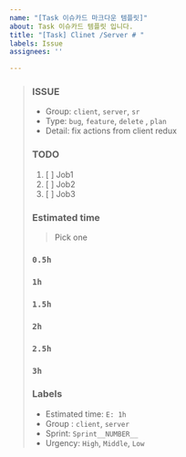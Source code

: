 ```yaml
---
name: "[Task 이슈카드 마크다운 템플릿]"
about: Task 이슈카드 템플릿 입니다.
title: "[Task] Clinet /Server # "
labels: Issue
assignees: ''

---
```


> ### ISSUE
> * Group:  `client`, `server`, `sr`
> * Type: `bug`, `feature`, `delete` , `plan`
> * Detail: fix actions from client redux
> 
> ### TODO
> 1. [ ]  Job1
> 2. [ ]  Job2
> 3. [ ]  Job3
> 
> ### Estimated time
> > Pick one
> 
> ### `0.5h`
> ### `1h`
> ### `1.5h`
> ### `2h`
> ### `2.5h`
> ### `3h`
> ### Labels
> * Estimated time: `E: 1h`
> * Group : `client`, `server`
> * Sprint: `Sprint__NUMBER__`
> * Urgency: `High`, `Middle`, `Low`
